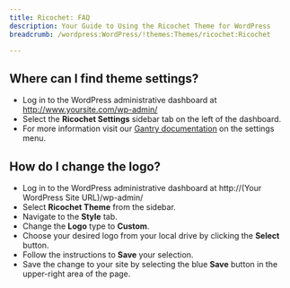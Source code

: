 ```yaml
---
title: Ricochet: FAQ
description: Your Guide to Using the Ricochet Theme for WordPress
breadcrumb: /wordpress:WordPress/!themes:Themes/ricochet:Ricochet

---
```


Where can I find theme settings?
-----
* Log in to the WordPress administrative dashboard at http://www.yoursite.com/wp-admin/
* Select the **Ricochet Settings** sidebar tab on the left of the dashboard.
* For more information visit our [Gantry documentation][gantry] on the settings menu.

How do I change the logo?
-----

* Log in to the WordPress administrative dashboard at http://(Your WordPress Site URL)/wp-admin/
* Select **Ricochet Theme** from the sidebar.
* Navigate to the **Style** tab.
* Change the **Logo** type to **Custom**.
* Choose your desired logo from your local drive by clicking the **Select** button.
* Follow the instructions to **Save** your selection.
* Save the change to your site by selecting the blue **Save** button in the upper-right area of the page.

[gantry]: http://gantry-framework.org/documentation/wordpress/configure/